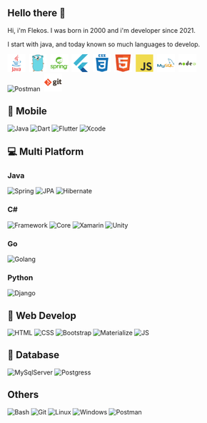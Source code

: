 ## Hello there 👋

Hi, i'm Flekos. I was born in 2000 and i'm developer since 2021.

I start with java, and today known so much languages to develop.

<p>
<img src="https://github.com/devicons/devicon/blob/master/icons/java/java-original-wordmark.svg" title="Java" alt="Java" width="40" height="40"/>&nbsp;
<img src="https://github.com/devicons/devicon/blob/master/icons/go/go-original.svg" title="Go" **alt="Go" width="40" height="40"/>&nbsp;
<img src="https://github.com/devicons/devicon/blob/master/icons/spring/spring-original-wordmark.svg" title="Spring" alt="Spring" width="40" height="40"/>&nbsp;
<img src="https://github.com/devicons/devicon/blob/master/icons/flutter/flutter-original.svg" title="Flutter" alt="Flutter" width="40" height="40"/>&nbsp;
<img src="https://github.com/devicons/devicon/blob/master/icons/css3/css3-plain-wordmark.svg"  title="CSS3" alt="CSS" width="40" height="40"/>&nbsp;
<img src="https://github.com/devicons/devicon/blob/master/icons/html5/html5-original.svg" title="HTML5" alt="HTML" width="40" height="40"/>&nbsp;
<img src="https://github.com/devicons/devicon/blob/master/icons/javascript/javascript-original.svg" title="JavaScript" alt="JavaScript" width="40" height="40"/>&nbsp;
<img src="https://github.com/devicons/devicon/blob/master/icons/mysql/mysql-original-wordmark.svg" title="MySQL"  alt="MySQL" width="40" height="40"/>&nbsp;
<img src="https://github.com/devicons/devicon/blob/master/icons/nodejs/nodejs-original-wordmark.svg" title="NodeJS" alt="NodeJS" width="40" height="40"/>&nbsp;
<img src="https://www.vectorlogo.zone/logos/getpostman/getpostman-icon.svg" title="Postman"  alt="Postman" width="40" height="40"/>&nbsp;
<img src="https://github.com/devicons/devicon/blob/master/icons/git/git-original-wordmark.svg" title="Git" **alt="Git" width="40" height="40"/>&nbsp;
</p>

## 📱 Mobile
![Java](https://img.shields.io/badge/Java-Android-blue)
![Dart](https://img.shields.io/badge/Dart-Mobile-blue)
![Flutter](https://img.shields.io/badge/Flutter-Mobile-blue)
![Xcode](https://img.shields.io/badge/Xcode-Mobile-blue)

## 💻 Multi Platform
### Java
![Spring](https://img.shields.io/badge/Java-Springboot-red)
![JPA](https://img.shields.io/badge/Java-JPA-red)
![Hibernate](https://img.shields.io/badge/Java-Hibernate-red)

### C#
![Framework](https://img.shields.io/badge/C%23%0A-.NET_Framework-succes)
![Core](https://img.shields.io/badge/C%23%0A-.NET_Core-succes)
![Xamarin](https://img.shields.io/badge/C%23%0A-Xamarin-succes)
![Unity](https://img.shields.io/badge/C%23%0A-Unity-succes)

### Go
![Golang](https://img.shields.io/badge/Go-Golang-informational)

### Python
![Django](https://img.shields.io/badge/Python-Django-yellow)

## 📑 Web Develop
![HTML](https://img.shields.io/badge/Web-HTML-pink)
![CSS](https://img.shields.io/badge/Web-CSS-pink)
![Bootstrap](https://img.shields.io/badge/Web-Bootstrap-pink)
![Materialize](https://img.shields.io/badge/Web-Materialize-pink)
![JS](https://img.shields.io/badge/Web-JS-pink)

## 🧮 Database
![MySqlServer](https://img.shields.io/badge/SQL-MySQLServer-blueviolet)
![Postgress](https://img.shields.io/badge/SQL-Postgres-blueviolet)

## Others
![Bash](https://img.shields.io/badge/Linux-Bash-orange)
![Git](https://img.shields.io/badge/System-Git-orange)
![Linux](https://img.shields.io/badge/System-Linux-orange)
![Windows](https://img.shields.io/badge/System-Windows-orange)
![Postman](https://img.shields.io/badge/API-Postman-orange)
